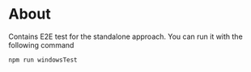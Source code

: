 # About

Contains E2E test for the standalone approach.
You can run it with the following command

```commandline
npm run windowsTest
```